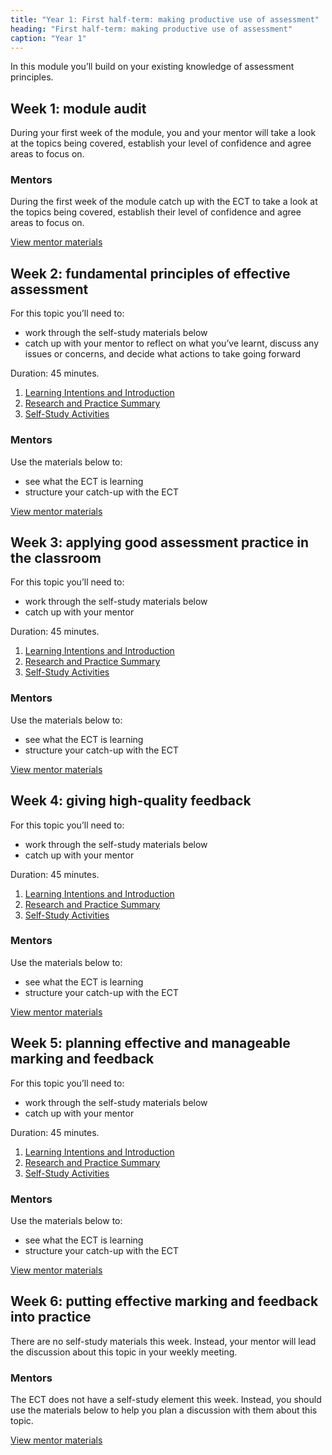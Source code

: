 ```yaml
---
title: "Year 1: First half-term: making productive use of assessment"
heading: "First half-term: making productive use of assessment"
caption: "Year 1"
---
```


In this module you’ll build on your existing knowledge of assessment principles.

## Week 1: module audit

During your first week of the module, you and your mentor will take a look at the topics being covered, establish your level of confidence and agree areas to focus on.


### Mentors

During the first week of the module catch up with the ECT to take a look at the topics being covered, establish their level of confidence and agree areas to focus on.

[View mentor materials](/ucl/year-1-making-productive-use-of-assessment/summer-week-1-mentor-materials)

## Week 2: fundamental principles of effective assessment

For this topic you’ll need to:

- work through the self-study materials below
- catch up with your mentor to reflect on what you’ve learnt, discuss any issues or concerns, and decide what actions to take going forward

Duration: 45 minutes.

1. [Learning Intentions and Introduction](/ucl/year-1-making-productive-use-of-assessment/summer-week-2-ect-learning-intentions-and-introduction)
2. [Research and Practice Summary](/ucl/year-1-making-productive-use-of-assessment/summer-week-2-ect-research-and-practice-summary)
3. [Self-Study Activities](/ucl/year-1-making-productive-use-of-assessment/summer-week-2-ect-self-study-activities)

### Mentors

Use the materials below to:

- see what the ECT is learning
- structure your catch-up with the ECT

[View mentor materials](/ucl/year-1-making-productive-use-of-assessment/summer-week-2-mentor-materials)

## Week 3: applying good assessment practice in the classroom

For this topic you’ll need to:

- work through the self-study materials below
- catch up with your mentor

Duration: 45 minutes.

1. [Learning Intentions and Introduction](/ucl/year-1-making-productive-use-of-assessment/summer-week-3-ect-learning-intentions-and-introduction)
2. [Research and Practice Summary](/ucl/year-1-making-productive-use-of-assessment/summer-week-3-ect-research-and-practice-summary)
3. [Self-Study Activities](/ucl/year-1-making-productive-use-of-assessment/summer-week-3-ect-self-study-activities)

### Mentors

Use the materials below to:

- see what the ECT is learning
- structure your catch-up with the ECT

[View mentor materials](/ucl/year-1-making-productive-use-of-assessment/summer-week-3-mentor-materials)

## Week 4: giving high-quality feedback

For this topic you’ll need to:

- work through the self-study materials below
- catch up with your mentor

Duration: 45 minutes.

1. [Learning Intentions and Introduction](/ucl/year-1-making-productive-use-of-assessment/summer-week-4-ect-learning-intentions-and-introduction)
2. [Research and Practice Summary](/ucl/year-1-making-productive-use-of-assessment/summer-week-4-ect-research-and-practice-summary)
3. [Self-Study Activities](/ucl/year-1-making-productive-use-of-assessment/summer-week-4-ect-self-study-activities)

### Mentors

Use the materials below to:

- see what the ECT is learning
- structure your catch-up with the ECT

[View mentor materials](/ucl/year-1-making-productive-use-of-assessment/summer-week-4-mentor-materials)

## Week 5: planning effective and manageable marking and feedback

For this topic you’ll need to:

- work through the self-study materials below
- catch up with your mentor

Duration: 45 minutes.

1. [Learning Intentions and Introduction](/ucl/year-1-making-productive-use-of-assessment/summer-week-5-ect-learning-intentions-and-introduction)
2. [Research and Practice Summary](/ucl/year-1-making-productive-use-of-assessment/summer-week-5-ect-research-and-practice-summary)
3. [Self-Study Activities](/ucl/year-1-making-productive-use-of-assessment/summer-week-5-ect-self-study-activities)

### Mentors

Use the materials below to:

- see what the ECT is learning
- structure your catch-up with the ECT

[View mentor materials](/ucl/year-1-making-productive-use-of-assessment/summer-week-5-mentor-materials)

## Week 6: putting effective marking and feedback into practice

There are no self-study materials this week. Instead, your mentor will lead the discussion about this topic in your weekly meeting.


### Mentors

The ECT does not have a self-study element this week. Instead, you should use the materials below to help you plan a discussion with them about this topic.

[View mentor materials](/ucl/year-1-making-productive-use-of-assessment/summer-week-6-mentor-materials)
